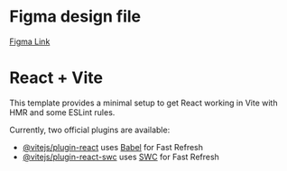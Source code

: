 # Figma design file
[Figma Link](https://www.figma.com/file/0OQRaTAp6Sb10YyObTNtd2/Landing-Page-(Copy)?type=design&mode=design&t=kdUXvCDGAC2XIgYr-1)

# React + Vite

This template provides a minimal setup to get React working in Vite with HMR and some ESLint rules.

Currently, two official plugins are available:

- [@vitejs/plugin-react](https://github.com/vitejs/vite-plugin-react/blob/main/packages/plugin-react/README.md) uses [Babel](https://babeljs.io/) for Fast Refresh
- [@vitejs/plugin-react-swc](https://github.com/vitejs/vite-plugin-react-swc) uses [SWC](https://swc.rs/) for Fast Refresh


